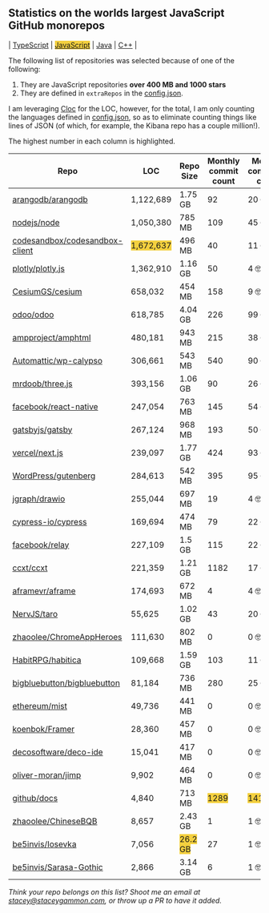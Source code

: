 
## Statistics on the worlds largest JavaScript GitHub monorepos

| [TypeScript](./TypeScript.md) | <span style="background-color: #F4D03F">[JavaScript](./JavaScript.md)</span> | [Java](./Java.md) | [C++](./C++.md) | 

The following list of repositories was selected because of one of the following:
1. They are JavaScript repositories **over 400 MB and 1000 stars**
2. They are defined in `extraRepos` in the [config.json](https://github.com/stacey-gammon/repo-stats/blob/main/config.json).

I am leveraging [Cloc](https://github.com/AlDanial/cloc) for the LOC, however, for the total, I am only counting the languages defined in [config.json](https://github.com/stacey-gammon/repo-stats/blob/main/config.json), so as to eliminate counting things like lines of JSON (of which, for example, the Kibana repo has a couple million!).

The highest number in each column is highlighted.

| Repo |  LOC | Repo Size | Monthly commit count | Monthly committer count |
| -----|----------------------|-----------|------------------|----------------|
| [arangodb/arangodb](https://github.com/arangodb/arangodb) |  1,122,689 | 1.75 GB | 92 | 20 🤓 | 
| [nodejs/node](https://github.com/nodejs/node) |  1,050,380 | 785 MB | 109 | 45 🤓 | 
| [codesandbox/codesandbox-client](https://github.com/codesandbox/codesandbox-client) |  <span style="background-color: #F4D03F">1,672,637</span> | 496 MB | 40 | 11 🤓 | 
| [plotly/plotly.js](https://github.com/plotly/plotly.js) |  1,362,910 | 1.16 GB | 50 | 4 🤓 | 
| [CesiumGS/cesium](https://github.com/CesiumGS/cesium) |  658,032 | 454 MB | 158 | 9 🤓 | 
| [odoo/odoo](https://github.com/odoo/odoo) |  618,785 | 4.04 GB | 226 | 99 🤓 | 
| [ampproject/amphtml](https://github.com/ampproject/amphtml) |  480,181 | 943 MB | 215 | 38 🤓 | 
| [Automattic/wp-calypso](https://github.com/Automattic/wp-calypso) |  306,661 | 543 MB | 540 | 90 🤓 | 
| [mrdoob/three.js](https://github.com/mrdoob/three.js) |  393,156 | 1.06 GB | 90 | 26 🤓 | 
| [facebook/react-native](https://github.com/facebook/react-native) |  247,054 | 763 MB | 145 | 54 🤓 | 
| [gatsbyjs/gatsby](https://github.com/gatsbyjs/gatsby) |  267,124 | 968 MB | 193 | 50 🤓 | 
| [vercel/next.js](https://github.com/vercel/next.js) |  239,097 | 1.77 GB | 424 | 93 🤓 | 
| [WordPress/gutenberg](https://github.com/WordPress/gutenberg) |  284,613 | 542 MB | 395 | 95 🤓 | 
| [jgraph/drawio](https://github.com/jgraph/drawio) |  255,044 | 697 MB | 19 | 4 🤓 | 
| [cypress-io/cypress](https://github.com/cypress-io/cypress) |  169,694 | 474 MB | 79 | 22 🤓 | 
| [facebook/relay](https://github.com/facebook/relay) |  227,109 | 1.5 GB | 115 | 22 🤓 | 
| [ccxt/ccxt](https://github.com/ccxt/ccxt) |  221,359 | 1.21 GB | 1182 | 17 🤓 | 
| [aframevr/aframe](https://github.com/aframevr/aframe) |  174,693 | 672 MB | 4 | 4 🤓 | 
| [NervJS/taro](https://github.com/NervJS/taro) |  55,625 | 1.02 GB | 43 | 20 🤓 | 
| [zhaoolee/ChromeAppHeroes](https://github.com/zhaoolee/ChromeAppHeroes) |  111,630 | 802 MB | 0 | 0 🤓 | 
| [HabitRPG/habitica](https://github.com/HabitRPG/habitica) |  109,668 | 1.59 GB | 103 | 11 🤓 | 
| [bigbluebutton/bigbluebutton](https://github.com/bigbluebutton/bigbluebutton) |  81,184 | 736 MB | 280 | 25 🤓 | 
| [ethereum/mist](https://github.com/ethereum/mist) |  49,736 | 441 MB | 0 | 0 🤓 | 
| [koenbok/Framer](https://github.com/koenbok/Framer) |  28,360 | 457 MB | 0 | 0 🤓 | 
| [decosoftware/deco-ide](https://github.com/decosoftware/deco-ide) |  15,041 | 417 MB | 0 | 0 🤓 | 
| [oliver-moran/jimp](https://github.com/oliver-moran/jimp) |  9,902 | 464 MB | 0 | 0 🤓 | 
| [github/docs](https://github.com/github/docs) |  4,840 | 713 MB | <span style="background-color: #F4D03F">1289</span> | <span style="background-color: #F4D03F">141</span> 🤓 | 
| [zhaoolee/ChineseBQB](https://github.com/zhaoolee/ChineseBQB) |  8,657 | 2.43 GB | 1 | 1 🤓 | 
| [be5invis/Iosevka](https://github.com/be5invis/Iosevka) |  7,056 | <span style="background-color: #F4D03F">26.2 GB</span> | 27 | 1 🤓 | 
| [be5invis/Sarasa-Gothic](https://github.com/be5invis/Sarasa-Gothic) |  2,866 | 3.14 GB | 6 | 1 🤓 | 


_Think your repo belongs on this list? Shoot me an email at stacey@staceygammon.com, or throw up a PR to have it added._
